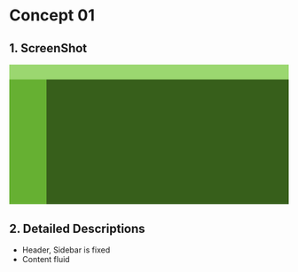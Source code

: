 # Concept 01

## 1. ScreenShot

![Capture](capture.png)

## 2. Detailed Descriptions

* Header, Sidebar is fixed
* Content fluid